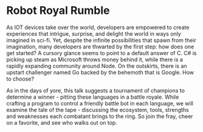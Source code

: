 # Robot Royal Rumble
As IOT devices take over the world, developers are empowered to create experiences that intrigue, surprise, and delight the world in ways only imagined in sci-fi. Yet, despite the infinite possibilities that spawn from their imagination, many developers are thwarted by the first step: how does one get started? A cursory glance seems to point to a default answer of C. C# is picking up steam as Microsoft throws money behind it, while there is a rapidly expanding community around Node. On the outskirts, there is an upstart challenger named Go backed by the behemoth that is Google. How to choose?

As in the days of yore, this talk suggests a tournament of champions to determine a winner - pitting these languages in a battle royale. While crafting a program to control a friendly battle bot in each language, we will examine the tale of the tape - discussing the ecosystem, tools, strengths and weaknesses each combatant brings to the ring. So join the fray, cheer on a favorite, and see who walks out on top.
